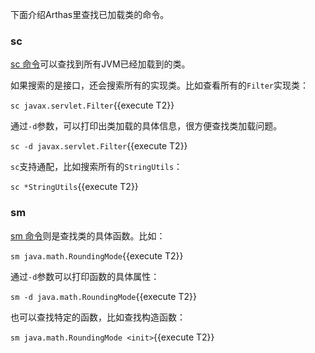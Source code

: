 下面介绍Arthas里查找已加载类的命令。

### sc

[sc 命令](https://arthas.aliyun.com/doc/sc.html)可以查找到所有JVM已经加载到的类。

如果搜索的是接口，还会搜索所有的实现类。比如查看所有的`Filter`实现类：

`sc javax.servlet.Filter`{{execute T2}}

通过`-d`参数，可以打印出类加载的具体信息，很方便查找类加载问题。

`sc -d javax.servlet.Filter`{{execute T2}}

`sc`支持通配，比如搜索所有的`StringUtils`：

`sc *StringUtils`{{execute T2}}

### sm

[sm 命令](https://arthas.aliyun.com/doc/sm.html)则是查找类的具体函数。比如：

`sm java.math.RoundingMode`{{execute T2}}

通过`-d`参数可以打印函数的具体属性：

`sm -d java.math.RoundingMode`{{execute T2}}

也可以查找特定的函数，比如查找构造函数：

`sm java.math.RoundingMode <init>`{{execute T2}}
